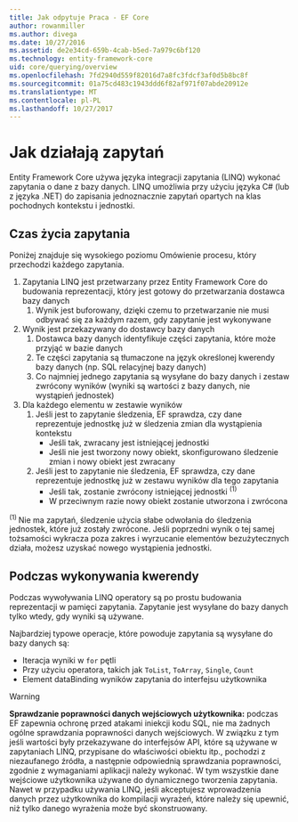 ```yaml
---
title: Jak odpytuje Praca - EF Core
author: rowanmiller
ms.author: divega
ms.date: 10/27/2016
ms.assetid: de2e34cd-659b-4cab-b5ed-7a979c6bf120
ms.technology: entity-framework-core
uid: core/querying/overview
ms.openlocfilehash: 7fd2940d559f82016d7a8fc3fdcf3af0d5b8bc8f
ms.sourcegitcommit: 01a75cd483c1943ddd6f82af971f07abde20912e
ms.translationtype: MT
ms.contentlocale: pl-PL
ms.lasthandoff: 10/27/2017
---
```

# <a name="how-queries-work"></a>Jak działają zapytań

Entity Framework Core używa języka integracji zapytania (LINQ) wykonać zapytania o dane z bazy danych. LINQ umożliwia przy użyciu języka C# (lub z języka .NET) do zapisania jednoznacznie zapytań opartych na klas pochodnych kontekstu i jednostki.

## <a name="the-life-of-a-query"></a>Czas życia zapytania

Poniżej znajduje się wysokiego poziomu Omówienie procesu, który przechodzi każdego zapytania.

1. Zapytania LINQ jest przetwarzany przez Entity Framework Core do budowania reprezentacji, który jest gotowy do przetwarzania dostawca bazy danych
   1. Wynik jest buforowany, dzięki czemu to przetwarzanie nie musi odbywać się za każdym razem, gdy zapytanie jest wykonywane
2. Wynik jest przekazywany do dostawcy bazy danych
   1. Dostawca bazy danych identyfikuje części zapytania, które może przyjąć w bazie danych
   2. Te części zapytania są tłumaczone na język określonej kwerendy bazy danych (np. SQL relacyjnej bazy danych)
   3. Co najmniej jednego zapytania są wysyłane do bazy danych i zestaw zwrócony wyników (wyniki są wartości z bazy danych, nie wystąpień jednostek)
3. Dla każdego elementu w zestawie wyników
   1. Jeśli jest to zapytanie śledzenia, EF sprawdza, czy dane reprezentuje jednostkę już w śledzenia zmian dla wystąpienia kontekstu
      * Jeśli tak, zwracany jest istniejącej jednostki
      * Jeśli nie jest tworzony nowy obiekt, skonfigurowano śledzenie zmian i nowy obiekt jest zwracany
   2. Jeśli jest to zapytanie nie śledzenia, EF sprawdza, czy dane reprezentuje jednostkę już w zestawu wyników dla tego zapytania
      * Jeśli tak, zostanie zwrócony istniejącej jednostki <sup>(1)</sup>
      * W przeciwnym razie nowy obiekt zostanie utworzona i zwrócona

<sup>(1) </sup> Nie ma zapytań, śledzenie użycia słabe odwołania do śledzenia jednostek, które już zostały zwrócone. Jeśli poprzedni wynik o tej samej tożsamości wykracza poza zakres i wyrzucanie elementów bezużytecznych działa, możesz uzyskać nowego wystąpienia jednostki.

## <a name="when-queries-are-executed"></a>Podczas wykonywania kwerendy

Podczas wywoływania LINQ operatory są po prostu budowania reprezentacji w pamięci zapytania. Zapytanie jest wysyłane do bazy danych tylko wtedy, gdy wyniki są używane.

Najbardziej typowe operacje, które powoduje zapytania są wysyłane do bazy danych są:
* Iteracja wyniki w `for` pętli
* Przy użyciu operatora, takich jak `ToList`, `ToArray`, `Single`, `Count`
* Element dataBinding wyników zapytania do interfejsu użytkownika

> [!WARNING]  
> **Sprawdzanie poprawności danych wejściowych użytkownika:** podczas EF zapewnia ochronę przed atakami iniekcji kodu SQL, nie ma żadnych ogólne sprawdzania poprawności danych wejściowych. W związku z tym jeśli wartości były przekazywane do interfejsów API, które są używane w zapytaniach LINQ, przypisane do właściwości obiektu itp., pochodzi z niezaufanego źródła, a następnie odpowiednią sprawdzania poprawności, zgodnie z wymaganiami aplikacji należy wykonać. W tym wszystkie dane wejściowe użytkownika używane do dynamicznego tworzenia zapytania. Nawet w przypadku używania LINQ, jeśli akceptujesz wprowadzenia danych przez użytkownika do kompilacji wyrażeń, które należy się upewnić, niż tylko danego wyrażenia może być skonstruowany.
